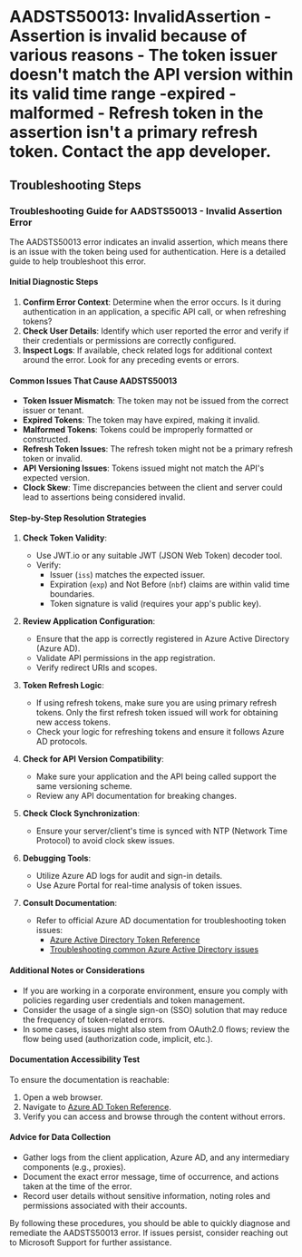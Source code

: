 # AADSTS50013: InvalidAssertion - Assertion is invalid because of various reasons - The token issuer doesn't match the API version within its valid time range -expired -malformed - Refresh token in the assertion isn't a primary refresh token. Contact the app developer.


## Troubleshooting Steps
### Troubleshooting Guide for AADSTS50013 - Invalid Assertion Error

The AADSTS50013 error indicates an invalid assertion, which means there is an issue with the token being used for authentication. Here is a detailed guide to help troubleshoot this error.

#### Initial Diagnostic Steps
1. **Confirm Error Context**: Determine when the error occurs. Is it during authentication in an application, a specific API call, or when refreshing tokens?
2. **Check User Details**: Identify which user reported the error and verify if their credentials or permissions are correctly configured.
3. **Inspect Logs**: If available, check related logs for additional context around the error. Look for any preceding events or errors.

#### Common Issues That Cause AADSTS50013
- **Token Issuer Mismatch**: The token may not be issued from the correct issuer or tenant.
- **Expired Tokens**: The token may have expired, making it invalid.
- **Malformed Tokens**: Tokens could be improperly formatted or constructed.
- **Refresh Token Issues**: The refresh token might not be a primary refresh token or invalid.
- **API Versioning Issues**: Tokens issued might not match the API's expected version.
- **Clock Skew**: Time discrepancies between the client and server could lead to assertions being considered invalid.

#### Step-by-Step Resolution Strategies
1. **Check Token Validity**:
    - Use JWT.io or any suitable JWT (JSON Web Token) decoder tool.
    - Verify:
        - Issuer (`iss`) matches the expected issuer.
        - Expiration (`exp`) and Not Before (`nbf`) claims are within valid time boundaries.
        - Token signature is valid (requires your app's public key).

2. **Review Application Configuration**:
    - Ensure that the app is correctly registered in Azure Active Directory (Azure AD).
    - Validate API permissions in the app registration.
    - Verify redirect URIs and scopes.

3. **Token Refresh Logic**:
    - If using refresh tokens, make sure you are using primary refresh tokens. Only the first refresh token issued will work for obtaining new access tokens.
    - Check your logic for refreshing tokens and ensure it follows Azure AD protocols.

4. **Check for API Version Compatibility**:
    - Make sure your application and the API being called support the same versioning scheme.
    - Review any API documentation for breaking changes.

5. **Check Clock Synchronization**:
    - Ensure your server/client's time is synced with NTP (Network Time Protocol) to avoid clock skew issues.

6. **Debugging Tools**:
    - Utilize Azure AD logs for audit and sign-in details. 
    - Use Azure Portal for real-time analysis of token issues.

7. **Consult Documentation**:
    - Refer to official Azure AD documentation for troubleshooting token issues:
      - [Azure Active Directory Token Reference](https://docs.microsoft.com/en-us/azure/active-directory/develop/v2-tokens)
      - [Troubleshooting common Azure Active Directory issues](https://docs.microsoft.com/en-us/azure/active-directory/develop/troubleshoot-common-aad-issues)

#### Additional Notes or Considerations
- If you are working in a corporate environment, ensure you comply with policies regarding user credentials and token management.
- Consider the usage of a single sign-on (SSO) solution that may reduce the frequency of token-related errors.
- In some cases, issues might also stem from OAuth2.0 flows; review the flow being used (authorization code, implicit, etc.).

#### Documentation Accessibility Test
To ensure the documentation is reachable:
1. Open a web browser.
2. Navigate to [Azure AD Token Reference](https://docs.microsoft.com/en-us/azure/active-directory/develop/v2-tokens).
3. Verify you can access and browse through the content without errors.

#### Advice for Data Collection
- Gather logs from the client application, Azure AD, and any intermediary components (e.g., proxies).
- Document the exact error message, time of occurrence, and actions taken at the time of the error.
- Record user details without sensitive information, noting roles and permissions associated with their accounts.

By following these procedures, you should be able to quickly diagnose and remediate the AADSTS50013 error. If issues persist, consider reaching out to Microsoft Support for further assistance.